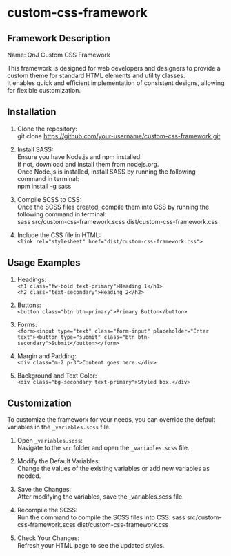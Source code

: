 # custom-css-framework

## Framework Description
Name: QnJ Custom CSS Framework

This framework is designed for web developers and designers to provide a custom theme for standard HTML elements and utility classes.<br>
It enables quick and efficient implementation of consistent designs, allowing for flexible customization.

## Installation
1. Clone the repository:<br>
git clone https://github.com/your-username/custom-css-framework.git

2. Install SASS:<br>
Ensure you have Node.js and npm installed.<br>
If not, download and install them from nodejs.org.<br>
Once Node.js is installed, install SASS by running the following command in terminal:<br>
npm install -g sass

3. Compile SCSS to CSS:<br>
Once the SCSS files created, compile them into CSS by running the following command in terminal:<br>
sass src/custom-css-framework.scss dist/custom-css-framework.css

4. Include the CSS file in HTML:<br>
`<link rel="stylesheet" href="dist/custom-css-framework.css">`

## Usage Examples
1. Headings: <br>
`<h1 class="fw-bold text-primary">Heading 1</h1>`<br>
`<h2 class="text-secondary">Heading 2</h2>`<br>

2. Buttons:<br>
`<button class="btn btn-primary">Primary Button</button>`

3. Forms:<br>
`<form><input type="text" class="form-input" placeholder="Enter text"><button type="submit" class="btn btn-secondary">Submit</button></form>`

4. Margin and Padding:<br>
`<div class="m-2 p-3">Content goes here.</div>`

5. Background and Text Color:<br>
`<div class="bg-secondary text-primary">Styled box.</div>`


## Customization
To customize the framework for your needs, you can override the default variables in the `_variables.scss` file.

1. Open `_variables.scss`:<br>
    Navigate to the `src` folder and open the `_variables.scss` file.

2. Modify the Default Variables:<br>
    Change the values of the existing variables or add new variables as needed.

3. Save the Changes:<br>
    After modifying the variables, save the _variables.scss file.

4. Recompile the SCSS:<br>
    Run the command to compile the SCSS files into CSS:
    sass src/custom-css-framework.scss dist/custom-css-framework.css

5. Check Your Changes:<br>
    Refresh your HTML page to see the updated styles.

